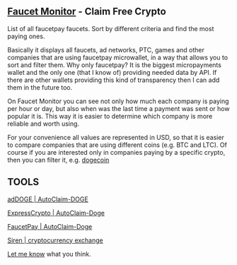 ## [Faucet Monitor](https://readloud.github.io/faucetmonitor/) - Claim Free Crypto
List of all faucetpay faucets. Sort by different criteria and find the most paying ones.

 Basically it displays all faucets, ad networks, PTC, games and other companies that are using faucetpay microwallet, in a way that allows you to sort and filter them. Why only faucetpay? It is the biggest micropayments wallet and the only one (that I know of) providing needed data by API. If there are other wallets providing this kind of transparency then I can add them in the future too.

 On Faucet Monitor you can see not only how much each company is paying per hour or day, but also when was the last time a payment was sent or how popular it is. This way it is easier to determine which company is more reliable and worth using.

 For your convenience all values are represented in USD, so that it is easier to compare companies that are using different coins (e.g. BTC and LTC). Of course if you are interested only in companies paying by a specific crypto, then you can filter it, e.g. [dogecoin](https://faucetmonitor.com/dogecoin)


## TOOLS

[adDOGE | AutoClaim-DOGE](bot/ad-doge/#README.md)

[ExpressCrypto | AutoClaim-Doge](bot/express-doge/#README.md)

[FaucetPay | AutoClaim-Doge](bot/faucet-doge/#README.md)

[Siren | cryptocurrency exchange](bot/siren/#README.md)

[Let me know](https://readloud.github.io/faucetmonitor) what you think.
